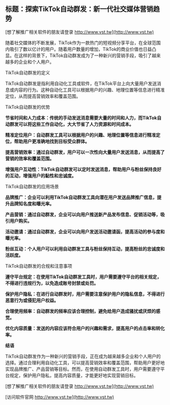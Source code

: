 ## **标题：探索TikTok自动群发：新一代社交媒体营销趋势**

[想了解推广相关软件的朋友请登录 http://www.vst.tw](http://www.vst.tw)

随着社交媒体的不断发展，TikTok作为一款热门的短视频分享平台，在全球范围内吸引了数以亿计的用户。随着用户数量的增加，TikTok的商业价值也日益凸显。在这样的背景下，TikTok自动群发成为了一种新兴的营销手段，吸引了越来越多的企业和个人用户。

TikTok自动群发的定义

TikTok自动群发是指利用自动化工具或软件，在TikTok平台上向大量用户发送消息或内容的行为。这种自动化工具可以根据用户的兴趣、地理位置等信息进行精准定位，从而提高营销效率和覆盖范围。

TikTok自动群发的优势

**节省时间和人力成本：传统的手动发送消息需要大量的时间和人力，而TikTok自动群发可以将这些工作自动化，大大节省了人力资源和时间成本。**

**精准定位用户：自动群发工具可以根据用户的兴趣、地理位置等信息进行精准定位，帮助用户更准确地找到目标受众群体。**

**提高营销效率：通过自动群发，用户可以一次性向大量用户发送消息，从而提高了营销的效率和覆盖范围。**

**增强用户互动性：TikTok自动群发可以定时发送消息，帮助用户与粉丝保持良好的互动，增强用户的黏性和忠诚度。**

TikTok自动群发的应用场景

**品牌推广：企业可以利用TikTok自动群发工具向潜在用户发送品牌推广信息，提升品牌知名度和曝光率。**

**产品营销：通过自动群发，企业可以向用户推送新产品发布信息、促销活动等，吸引用户购买。**

**活动邀请：通过自动群发，企业可以向用户发送活动邀请函，提高活动的参与度和曝光率。**

**粉丝互动：个人用户可以利用自动群发工具与粉丝保持互动，提高粉丝的忠诚度和活跃度。**

TikTok自动群发的合规和注意事项

**遵守平台规定：在使用TikTok自动群发工具时，用户需要遵守平台的相关规定，不得进行违规行为，以免造成账号封禁或处罚。**

**保护用户隐私：在进行自动群发时，用户需要注意保护用户的隐私信息，不得进行恶意行为或侵犯用户权益。**

**合理使用频率：自动群发的频率应该合理控制，避免给用户造成骚扰或厌烦的感觉。**

**优化内容质量：发送的内容应该符合用户的兴趣和需求，提高用户的点击率和转化率。**

**结语**

TikTok自动群发作为一种新兴的营销手段，正在成为越来越多企业和个人用户的选择。通过合理利用自动化工具，可以提高营销效率和覆盖范围，帮助用户更好地实现品牌推广、产品营销等目标。然而，在使用自动群发工具时，用户需要遵守平台规定，保护用户隐私，提高内容质量，才能更好地实现营销目标。

[想了解推广相关软件的朋友请登录 http://www.vst.tw](http://www.vst.tw)


[访问软件官网 http://www.vst.tw](http://www.vst.tw)
